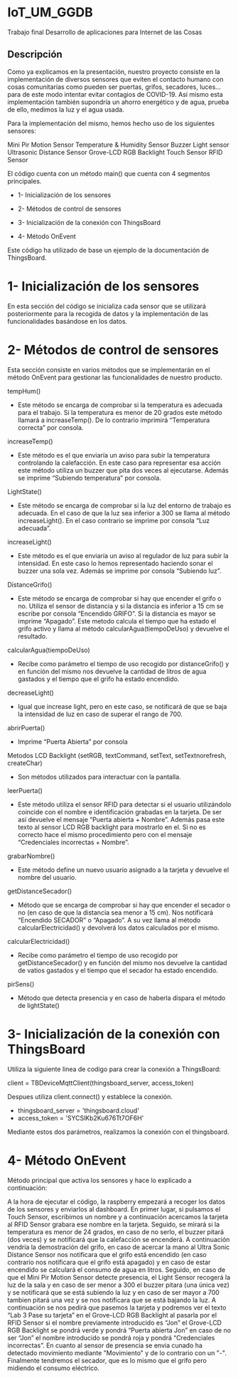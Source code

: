 # IoT_UM_GGDB
Trabajo final Desarrollo de aplicaciones para Internet de las Cosas

## Descripción 



Como ya explicamos en la presentación, nuestro proyecto consiste en la implementación de diversos sensores que eviten el contacto humano con cosas comunitarias como pueden ser puertas, grifos, secadores, luces… para de este modo intentar evitar contagios de COVID-19. Así mismo esta implementación también supondría un ahorro energético y de agua, prueba de ello, medimos la luz y el agua usada.

Para la implementación del mismo, hemos hecho uso de los siguientes sensores:

Mini Pir Motion Sensor
Temperature & Humidity Sensor
Buzzer
Light sensor
Ultrasonic Distance Sensor
Grove-LCD RGB Backlight
Touch Sensor
RFID Sensor


El código cuenta con un método main() que cuenta con 4 segmentos principales. 

- 1- Inicialización de los sensores

- 2- Métodos de control de sensores

- 3- Inicialización de la conexión con ThingsBoard

- 4- Método OnEvent

Este código ha utilizado de base un ejemplo de la documentación de ThingsBoard.

# 1- Inicialización de los sensores
En esta sección del código se inicializa cada sensor que se utilizará posteriormente para la recogida de datos y la implementación de las funcionalidades basándose en los datos.
# 2- Métodos de control de sensores
Esta sección consiste en varios métodos que se implementarán en el método OnEvent para gestionar las funcionalidades de nuestro producto.

tempHum()
- Este método se encarga de comprobar si la temperatura es adecuada para el trabajo. Si la temperatura es menor de 20 grados este método llamará a increaseTemp(). De lo contrario imprimirá “Temperatura correcta” por consola.

increaseTemp()
- Este método es el que enviaría un aviso para subir la temperatura controlando la calefacción. En este caso para representar esa acción este método utiliza un buzzer que pita dos veces al ejecutarse. Además se imprime “Subiendo temperatura” por consola.

LightState()
- Este método se encarga de comprobar si la luz del entorno de trabajo es adecuada. En el caso de que la luz sea inferior a 300 se llama al método increaseLight(). En el caso contrario se imprime por consola “Luz adecuada”.

increaseLight()
- Este método es el que enviaría un aviso al regulador de luz para subir la intensidad. En este caso lo hemos representado haciendo sonar el buzzer una sola vez. Además se imprime por consola “Subiendo luz”.

DistanceGrifo()
- Este método se encarga de comprobar si hay que encender el grifo o no. Utiliza el sensor de distancia y si la distancia es inferior a 15 cm se escribe por consola “Encendido GRIFO”. Si la distancia es mayor se imprime “Apagado”. Este metodo calcula el tiempo que ha estado el grifo activo y llama al método calcularAgua(tiempoDeUso) y devuelve el resultado.

calcularAgua(tiempoDeUso)
- Recibe como parámetro el tiempo de uso recogido por distanceGrifo() y en función del mismo nos devuelve la cantidad de litros de agua gastados y el tiempo que el grifo ha estado encendido.

decreaseLight()
- Igual que increase light, pero en este caso, se notificará de que se baja la intensidad de luz en caso de superar el rango de 700.

abrirPuerta()
- Imprime “Puerta Abierta” por consola

Metodos LCD Backlight (setRGB, textCommand, setText, setTextnorefresh, createChar)
- Son métodos utilizados para interactuar con la pantalla.

leerPuerta()
- Este método utiliza el sensor RFID para detectar si el usuario utilizándolo coincide con el nombre e identificación grabadas en la tarjeta. De ser así devuelve el mensaje “Puerta abierta + Nombre”. Además pasa este texto al sensor LCD RGB backlight para mostrarlo en el. Si no es correcto hace el mismo procedimiento pero con el mensaje “Credenciales incorrectas + Nombre”.

grabarNombre()
- Este método define un nuevo usuario asignado a la tarjeta y devuelve el nombre del usuario.

getDistanceSecador()
- Método que se encarga de comprobar si hay que encender el secador o no (en caso de que la distancia sea menor a 15 cm). Nos notificará  “Encendido SECADOR” o “Apagado”. A su vez llama al método calcularElectricidad() y devolverá los datos calculados por el mismo.

calcularElectricidad()
- Recibe como parámetro el tiempo de uso recogido por getDistanceSecador() y en función del mismo nos devuelve la cantidad de vatios gastados y el tiempo que el secador ha estado encendido.

pirSens()
- Método que detecta presencia y en caso de haberla dispara el método de lightState()



# 3- Inicialización de la conexión con ThingsBoard

Utiliza la siguiente linea de codigo para crear la conexión a ThingsBoard:


client = TBDeviceMqttClient(thingsboard_server, access_token)


Despues utiliza client.connect() y establece la conexión.

- thingsboard_server = 'thingsboard.cloud'
- access_token = 'SYCSlKb2Ku676Tt7OF6H'

Mediante estos dos parámetros, realizamos la conexión con el thingsboard.

# 4- Método OnEvent

Método principal que activa los sensores y hace lo explicado a continuación: 

A la hora de ejecutar el código, la raspberry empezará a recoger los datos de los sensores y enviarlos al dashboard. En primer lugar, si pulsamos el Touch Sensor, escribimos un nombre y a continuación acercamos la tarjeta al RFID Sensor grabara ese nombre en la tarjeta. Seguido, se mirará si la temperatura es menor de 24 grados, en caso de no serlo, el buzzer pitará (dos veces) y se notificará que la calefacción se encenderá.  A continuación vendría la demostración del grifo, en caso de acercar la mano al Ultra Sonic Distance Sensor nos notificara que el grifo está encendido (en caso contrario nos notificara que el grifo está apagado) y en caso de estar encendido se calculará el consumo de agua en litros. Seguido, en caso de que el Mini Pir Motion Sensor detecte presencia, el Light Sensor recogerá la luz de la sala y en caso de ser menor a 300 el buzzer pitara (una única vez) y se notificará que se está subiendo la luz y en caso de ser mayor a 700 tambien pitará una vez y se nos notificara que se está bajando la luz. A continuación se nos pedirá que pasemos la tarjeta y podremos ver el texto “Lab 3 Pase su tarjeta” en el Grove-LCD RGB Backlight al pasarla por el RFID Sensor si el nombre previamente introducido es “Jon”  el Grove-LCD RGB Backlight se pondrá verde y pondrá “Puerta abierta Jon” en caso de no ser “Jon” el nombre introducido se pondrá roja y pondrá “Credenciales incorrectas”. En cuanto al sensor de presencia se envia cunado ha detectado movimiento mediante "Movimiento" y de lo contrario con un "-". Finalmente tendremos el secador, que es lo mismo que el grifo pero midiendo el consumo eléctrico.
